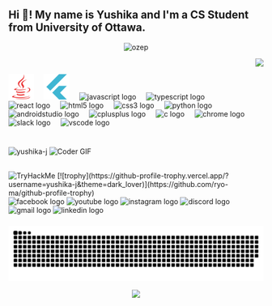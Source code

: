 ### 
<h2 align="left">Hi 👋! My name is Yushika and I'm a CS Student from University of Ottawa.</h2>

<p align="center"> <img src="https://komarev.com/ghpvc/?username=yushika-j&label=Profile%20views&color=blueviolet&style=plastic" alt="ozep" /> </p>

<img align="right" height="150" src="programming.gif"  /><br>



<div align="left">
  <img src="https://raw.githubusercontent.com/devicons/devicon/6910f0503efdd315c8f9b858234310c06e04d9c0/icons/java/java-plain.svg" height="50" alt="java logo" />
  <img width="12" />
  <img src="https://raw.githubusercontent.com/devicons/devicon/6910f0503efdd315c8f9b858234310c06e04d9c0/icons/flutter/flutter-plain.svg" height="50" alt="flutter logo">
  <img width="12" />
  <img src="https://cdn.jsdelivr.net/gh/devicons/devicon/icons/javascript/javascript-original.svg" height="50" alt="javascript logo"  />
  <img width="12" />
  <img src="https://cdn.jsdelivr.net/gh/devicons/devicon/icons/typescript/typescript-original.svg" height="50" alt="typescript logo"  />
  <img width="12" />
  <img src="https://cdn.jsdelivr.net/gh/devicons/devicon/icons/react/react-original.svg" height="50" alt="react logo"  />
  <img width="12" />
  <img src="https://cdn.jsdelivr.net/gh/devicons/devicon/icons/html5/html5-original.svg" height="50" alt="html5 logo"  />
  <img width="12" />
  <img src="https://cdn.jsdelivr.net/gh/devicons/devicon/icons/css3/css3-original.svg" height="50" alt="css3 logo"  />
  <img width="12" />
  <img src="https://cdn.jsdelivr.net/gh/devicons/devicon/icons/python/python-original.svg" height="50" alt="python logo"  />
  <img width="12" />
  <img src="https://cdn.jsdelivr.net/gh/devicons/devicon/icons/androidstudio/androidstudio-original.svg" height="50" alt="androidstudio logo"  />
  <img width="12" />
  <img src="https://cdn.jsdelivr.net/gh/devicons/devicon/icons/cplusplus/cplusplus-original.svg" height="50" alt="cplusplus logo"  />
  <img width="12" />
  <img src="https://cdn.jsdelivr.net/gh/devicons/devicon/icons/c/c-original.svg" height="50" alt="c logo"  />
  <img width="12" />
  <img src="https://cdn.jsdelivr.net/gh/devicons/devicon/icons/chrome/chrome-original.svg" height="50" alt="chrome logo"  />
  <img width="12" />
  <img src="https://cdn.jsdelivr.net/gh/devicons/devicon/icons/slack/slack-original.svg" height="50" alt="slack logo"  />
  <img width="12" />
  <img src="https://cdn.jsdelivr.net/gh/devicons/devicon/icons/vscode/vscode-original.svg" height="50" alt="vscode logo"  />
  <img width="12" />
</div> <br>

###


###

<p align="left"> <img src="https://github-readme-stats.vercel.app/api?username=yushika-j&show_icons=true&theme=gotham" alt="yushika-j" />
<img alt="Coder GIF" height=195 width=300 src="https://images.squarespace-cdn.com/content/v1/5769fc401b631bab1addb2ab/1541580611624-TE64QGKRJG8SWAIUS7NS/ke17ZwdGBToddI8pDm48kPoswlzjSVMM-SxOp7CV59BZw-zPPgdn4jUwVcJE1ZvWQUxwkmyExglNqGp0IvTJZamWLI2zvYWH8K3-s_4yszcp2ryTI0HqTOaaUohrI8PI6FXy8c9PWtBlqAVlUS5izpdcIXDZqDYvprRqZ29Pw0o/coding-freak.gif" /></p>
<br>
<img src="https://tryhackme-badges.s3.amazonaws.com/secretsika.png" alt="TryHackMe">
[![trophy](https://github-profile-trophy.vercel.app/?username=yushika-j&theme=dark_lover)](https://github.com/ryo-ma/github-profile-trophy)


<div align="left">
    <img src="https://img.shields.io/static/v1?message=Facebook&logo=facebook&label=&color=1877F2&logoColor=white&labelColor=&style=for-the-badge" height="35" alt="facebook logo"  />
  <img src="https://img.shields.io/static/v1?message=Youtube&logo=youtube&label=&color=FF0000&logoColor=white&labelColor=&style=for-the-badge" height="35" alt="youtube logo"  />
  <img src="https://img.shields.io/static/v1?message=Instagram&logo=instagram&label=&color=E4405F&logoColor=white&labelColor=&style=for-the-badge" height="35" alt="instagram logo"  />
  <img src="https://img.shields.io/static/v1?message=Discord&logo=discord&label=&color=7289DA&logoColor=white&labelColor=&style=for-the-badge" height="35" alt="discord logo"  />
  <img src="https://img.shields.io/static/v1?message=Gmail&logo=gmail&label=&color=D14836&logoColor=white&labelColor=&style=for-the-badge" height="35" alt="gmail logo"  />
  <img src="https://img.shields.io/static/v1?message=LinkedIn&logo=linkedin&label=&color=0077B5&logoColor=white&labelColor=&style=for-the-badge" height="35" alt="linkedin logo"  />
</div>

###


<!--
**yushika-j/yushika-j** is a ✨ _special_ ✨ repository because its `README.md` (this file) appears on your GitHub profile.

-->
![snake gif](https://github.com/yushika-j/yushika-j/blob/output/snake.svg)


<div align="center">
  <img src="https://profile-counter.glitch.me/yushika-j/count.svg?"  />
</div>

